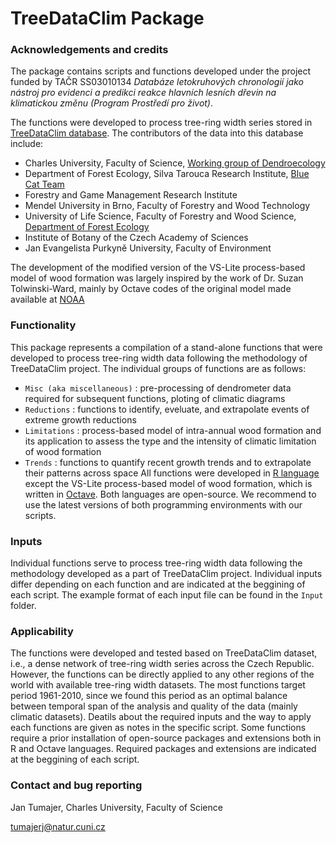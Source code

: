 # TreeDataClim Package

### Acknowledgements and credits
The package contains scripts and functions developed under the project funded by TAČR SS03010134 *Databáze letokruhových chronologií jako nástroj pro evidenci a predikci reakce hlavních lesních dřevin na klimatickou změnu (Program Prostředí pro život)*. 

The functions were developed to process tree-ring width series stored in [TreeDataClim database](https://treedataclim.cz/). The contributors of the data into this database include:
- Charles University, Faculty of Science, [Working group of Dendroecology](https://web.natur.cuni.cz/physgeo/dendro/)
- Department of Forest Ecology, Silva Tarouca Research Institute, [Blue Cat Team](https://pralesy.cz/lide)
- Forestry and Game Management Research Institute
- Mendel University in Brno, Faculty of Forestry and Wood Technology
- University of Life Science, Faculty of Forestry and Wood Science, [Department of Forest Ecology](https://www.remoteforests.org/?language=en)
- Institute of Botany of the Czech Academy of Sciences
- Jan Evangelista Purkyně University, Faculty of Environment

The development of the modified version of the VS-Lite process-based model of wood formation was largely inspired by the work of Dr. Suzan Tolwinski-Ward, mainly by Octave codes of the original model made available at [NOAA](https://www.ncei.noaa.gov/access/paleo-search/study/9894)

### Functionality
This package represents a compilation of a stand-alone functions that were developed to process tree-ring width data following the methodology of TreeDataClim project. The individual groups of functions are as follows:
- `Misc (aka miscellaneous)` : pre-processing of dendrometer data required for subsequent functions, ploting of climatic diagrams
- `Reductions` : functions to identify, eveluate, and extrapolate events of extreme growth reductions
- `Limitations` : process-based model of intra-annual wood formation and its application to assess the type and the intensity of climatic limitation of wood formation
- `Trends` : functions to quantify recent growth trends and to extrapolate their patterns across space
All functions were developed in [R language](https://www.r-project.org/) except the VS-Lite process-based model of wood formation, which is written in [Octave](https://octave.org/). Both languages are open-source. We recommend to use the latest versions of both programming environments with our scripts.

### Inputs
Individual functions serve to process tree-ring width data following the methodology developed as a part of TreeDataClim project. Individual inputs differ depending on each function and are indicated at the beggining of each script. The example format of each input file can be found in the `Input` folder. 

### Applicability
The functions were developed and tested based on TreeDataClim dataset, i.e., a dense network of tree-ring width series across the Czech Republic. However, the functions can be directly applied to any other regions of the world with available tree-ring width datasets. The most functions target period 1961-2010, since we found this period as an optimal balance between temporal span of the analysis and quality of the data (mainly climatic datasets). Deatils about the required inputs and the way to apply each functions are given as notes in the specific script. Some functions require a prior installation of open-source packages and extensions both in R and Octave languages. Required packages and extensions are indicated at the beggining of each script.

### Contact and bug reporting
Jan Tumajer, Charles University, Faculty of Science

tumajerj@natur.cuni.cz
